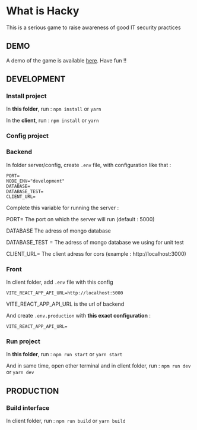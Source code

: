 # What is Hacky
This is a serious game to raise awareness of good IT security practices

## DEMO
A demo of the game is available [here](https://hacky-the-serious-game.herokuapp.com/).
Have fun !!

## DEVELOPMENT
### Install project
In **this folder**, run :
`npm install`
or
`yarn`

In the **client**, run :
`npm install`
or
`yarn`

### Config project
### Backend
In folder server/config, create `.env` file, with configuration like that :
```
PORT=
NODE_ENV="development"
DATABASE=
DATABASE_TEST=
CLIENT_URL=
```
Complete this variable for running the server :

PORT= The port on which the server will run (default : 5000)

DATABASE The adress of mongo database

DATABASE_TEST = The adress of mongo database we using for unit test

CLIENT_URL= The client adress for cors (example : http://localhost:3000)

### Front
In client folder, add `.env` file with this config
```
VITE_REACT_APP_API_URL=http://localhost:5000
```
VITE_REACT_APP_API_URL is the url of backend

And create `.env.production` with **this exact configuration** :
```
VITE_REACT_APP_API_URL=
```

### Run project
In **this folder**, run :
`npm run start`
or
`yarn start`

And in same time, open other terminal and in client folder, run :
`npm run dev`
or
`yarn dev`

## PRODUCTION
### Build interface
In client folder, run :
`npm run build`
or
`yarn build`

